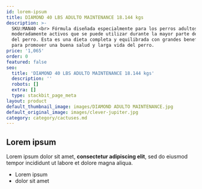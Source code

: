 ```yaml
---
id: lorem-ipsum
title: DIAMOND 40 LBS ADULTO MAINTENANCE 18.144 kgs
description: >-
  SKU:MAN40 <br> Fórmula diseñada especialmente para los perros adultos
  moderadamente activos que se puede utilizar durante la mayor parte de la vida
  del perro. Esta es una dieta completa y equilibrada con grandes beneficios
  para promover una buena salud y larga vida del perro.
price: '1,065'
order: 0
featured: false
seo:
  title: 'DIAMOND 40 LBS ADULTO MAINTENANCE 18.144 kgs'
  description: ''
  robots: []
  extra: []
  type: stackbit_page_meta
layout: product
default_thumbnail_image: images/DIAMOND ADULTO MAINTENANCE.jpg
default_original_image: images/clever-jupiter.jpg
category: category/cactuses.md
---
```

## Lorem ipsum

Lorem ipsum dolor sit amet, **consectetur adipiscing elit**, sed do eiusmod tempor incididunt ut labore et dolore magna aliqua.

- Lorem ipsum
- dolor sit amet